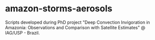 # amazon-storms-aerosols

Scripts developed during PhD project "Deep Convection Invigoration in Amazonia: Observations and Comparison with Satellite Estimates" @ IAG/USP - Brazil.
